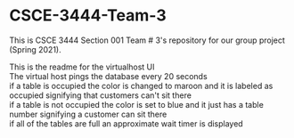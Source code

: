 # CSCE-3444-Team-3

This is CSCE 3444 Section 001 Team # 3's repository for our group project (Spring 2021).

This is the readme for the virtualhost UI  
The virtual host pings the database every 20 seconds  
if a table is occupied the color is changed to maroon and it is labeled as occupied signifying that customers can't sit there  
if a table is not occupied the color is set to blue and it just has a table number signifying a customer can sit there  
if all of the tables are full an approximate wait timer is displayed  
